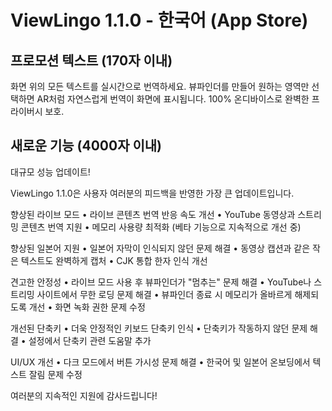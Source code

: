 # ViewLingo 1.1.0 - 한국어 (App Store)

## 프로모션 텍스트 (170자 이내)
화면 위의 모든 텍스트를 실시간으로 번역하세요. 뷰파인더를 만들어 원하는 영역만 선택하면 AR처럼 자연스럽게 번역이 화면에 표시됩니다. 100% 온디바이스로 완벽한 프라이버시 보호.

## 새로운 기능 (4000자 이내)
대규모 성능 업데이트!

ViewLingo 1.1.0은 사용자 여러분의 피드백을 반영한 가장 큰 업데이트입니다.

향상된 라이브 모드
• 라이브 콘텐츠 번역 반응 속도 개선
• YouTube 동영상과 스트리밍 콘텐츠 번역 지원
• 메모리 사용량 최적화 (베타 기능으로 지속적으로 개선 중)

향상된 일본어 지원
• 일본어 자막이 인식되지 않던 문제 해결
• 동영상 캡션과 같은 작은 텍스트도 완벽하게 캡처
• CJK 통합 한자 인식 개선

견고한 안정성
• 라이브 모드 사용 후 뷰파인더가 "멈추는" 문제 해결
• YouTube나 스트리밍 사이트에서 무한 로딩 문제 해결
• 뷰파인더 종료 시 메모리가 올바르게 해제되도록 개선
• 화면 녹화 권한 문제 수정

개선된 단축키
• 더욱 안정적인 키보드 단축키 인식
• 단축키가 작동하지 않던 문제 해결
• 설정에서 단축키 관련 도움말 추가

UI/UX 개선
• 다크 모드에서 버튼 가시성 문제 해결
• 한국어 및 일본어 온보딩에서 텍스트 잘림 문제 수정

여러분의 지속적인 지원에 감사드립니다!